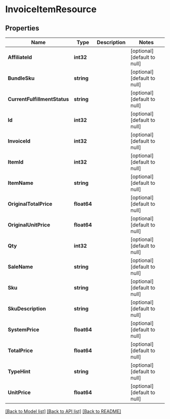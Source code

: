# InvoiceItemResource

## Properties
Name | Type | Description | Notes
------------ | ------------- | ------------- | -------------
**AffiliateId** | **int32** |  | [optional] [default to null]
**BundleSku** | **string** |  | [optional] [default to null]
**CurrentFulfillmentStatus** | **string** |  | [optional] [default to null]
**Id** | **int32** |  | [optional] [default to null]
**InvoiceId** | **int32** |  | [optional] [default to null]
**ItemId** | **int32** |  | [optional] [default to null]
**ItemName** | **string** |  | [optional] [default to null]
**OriginalTotalPrice** | **float64** |  | [optional] [default to null]
**OriginalUnitPrice** | **float64** |  | [optional] [default to null]
**Qty** | **int32** |  | [optional] [default to null]
**SaleName** | **string** |  | [optional] [default to null]
**Sku** | **string** |  | [optional] [default to null]
**SkuDescription** | **string** |  | [optional] [default to null]
**SystemPrice** | **float64** |  | [optional] [default to null]
**TotalPrice** | **float64** |  | [optional] [default to null]
**TypeHint** | **string** |  | [optional] [default to null]
**UnitPrice** | **float64** |  | [optional] [default to null]

[[Back to Model list]](../README.md#documentation-for-models) [[Back to API list]](../README.md#documentation-for-api-endpoints) [[Back to README]](../README.md)


